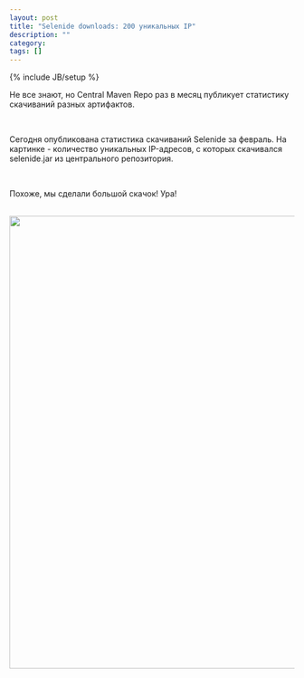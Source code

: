 ```yaml
---
layout: post
title: "Selenide downloads: 200 уникальных IP"
description: ""
category:
tags: []
---
```

{% include JB/setup %}

Не все знают, но Central Maven Repo раз в месяц публикует статистику скачиваний разных артифактов.

<br/>

Сегодня опубликована статистика скачиваний Selenide за февраль. На картинке - количество уникальных IP-адресов, с
которых скачивался selenide.jar из центрального репозитория.

<br/>

Похоже, мы сделали большой скачок! Ура!

<br/>

<center>
<img src="{{ BASE_PATH }}/images/2014/03/selenide_downloads.unique_ips.png" width="800"/>
</center>

<br/>
